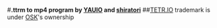 #**.ttrm to mp4 program by [YAUIO](https://github.com/YAUIO) and [shiratori](https://github.com/shiratorip)**
##[TETR.IO](https://github.com/tetrio) trademark is under [OSK](https://github.com/o5k)'s ownership
